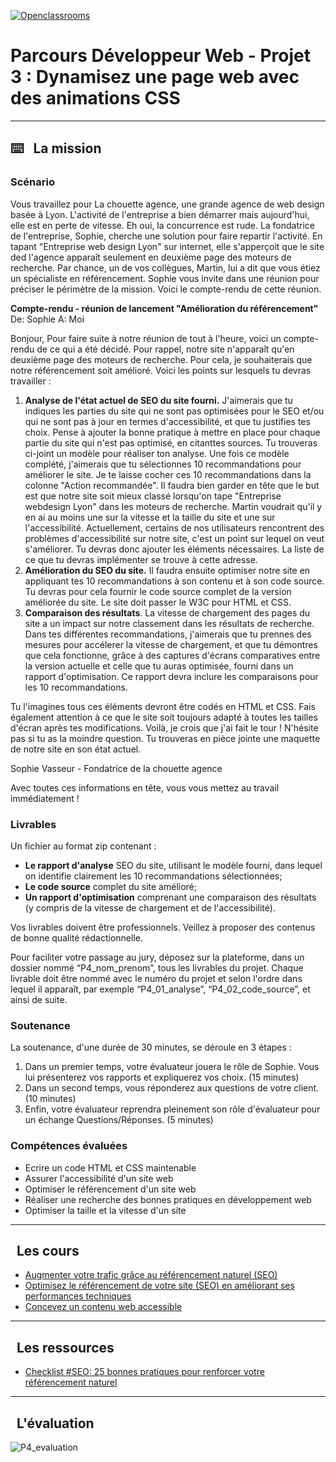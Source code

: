[![Openclassrooms](https://1to1progress.fr/wp-content/uploads/2019/05/openclassrooms-e1557761236158.png)](https://openclassrooms.com)
# Parcours Développeur Web - Projet 3 : Dynamisez une page web avec des animations CSS

***

## ⌨️ &nbsp; La mission

  ### Scénario
  
  Vous travaillez pour La chouette agence, une grande agence de web design basée à Lyon. L'activité de l'entreprise a bien démarrer mais aujourd'hui, elle est en perte de vitesse. Eh oui, la concurrence est rude. La fondatrice de l'entreprise, Sophie, cherche une solution pour faire repartir l'activité. En tapant "Entreprise web design Lyon" sur internet, elle s'apperçoit que le site ded l'agence apparaît seulement en deuxième page des moteurs de recherche. Par chance, un de vos collègues, Martin, lui a dit que vous étiez un spécialiste en référencement.
  Sophie vous invite dans une réunion pour préciser le périmètre de la mission. Voici le compte-rendu de cette réunion.
  
**Compte-rendu - réunion de lancement "Amélioration du référencement"**
  De: Sophie
  A: Moi
  
  Bonjour, 
  Pour faire suite à notre réunion de tout à l'heure, voici un compte-rendu de ce qui a été décidé.
  Pour rappel, notre site n'apparaît qu'en deuxième page des moteurs de recherche. Pour cela, je souhaiterais que notre référencement soit amélioré.
  Voici les points sur lesquels tu devras travailler :
  1. **Analyse de l'état actuel de SEO du site fourni.** J'aimerais que tu indiques les parties du site qui ne sont pas optimisées pour le SEO et/ou qui ne sont pas à jour en termes d'accessibilité, et que tu justifies tes choix. Pense à ajouter la bonne pratique à mettre en place pour chaque partie du site qui n'est pas optimisé, en citanttes sources. Tu trouveras ci-joint un modèle pour réaliser ton analyse. Une fois ce modèle complété, j'aimerais que tu sélectionnes 10 recommandations pour améliorer le site. Je te laisse cocher ces 10 recommandations dans la colonne "Action recommandée". Il faudra bien garder en tête que le but est que notre site soit mieux classé lorsqu'on tape "Entreprise webdesign Lyon" dans les moteurs de recherche. Martin voudrait qu'il y en ai au moins une sur la vitesse et la taille du site et une sur l'accessibilité.
Actuellement, certains de nos utilisateurs rencontrent des problèmes d'accessibilité sur notre site, c'est un point sur lequel on veut s'améliorer. Tu devras donc ajouter les éléments nécessaires. La liste de ce que tu devras implémenter se trouve à cette adresse.
  2. **Amélioration du SEO du site.** Il faudra ensuite optimiser notre site en appliquant tes 10 recommandations à son contenu et à son code source. Tu devras pour cela fournir le code source complet de la version améliorée du site. Le site doit passer le W3C pour HTML et CSS.
  3. **Comparaison des résultats**. La vitesse de chargement des pages du site a un impact sur notre classement dans les résultats de recherche. Dans tes différentes recommandations, j'aimerais que tu prennes des mesures pour accélerer la vitesse de chargement, et que tu démontres que cela fonctionne, grâce à des captures d'écrans comparatives entre la version actuelle et celle que tu auras optimisée, fourni dans un rapport d'optimisation. Ce rapport devra inclure les comparaisons pour les 10 recommandations.

Tu l'imagines tous ces éléments devront être codés en HTML et CSS. Fais également attention à ce que le site soit toujours adapté à toutes les tailles d'écran après tes modifications.
Voilà, je crois que j'ai fait le tour ! N'hésite pas si tu as la moindre question.
Tu trouveras en pièce jointe une maquette de notre site en son état actuel.

Sophie Vasseur - Fondatrice de la chouette agence

Avec toutes ces informations en tête, vous vous mettez au travail immédiatement !

  ### Livrables
  
  Un fichier au format zip contenant :
  * **Le rapport d'analyse** SEO du site, utilisant le modèle fourni, dans lequel on identifie clairement les 10 recommandations sélectionnées;
  * **Le code source** complet du site amélioré;
  * **Un rapport d'optimisation** comprenant une comparaison des résultats (y compris de la vitesse de chargement et de l'accessibilité).

  Vos livrables doivent être professionnels. Veillez à proposer des contenus de bonne qualité rédactionnelle.
  
  Pour faciliter votre passage au jury, déposez sur la plateforme, dans un dossier nommé “P4_nom_prenom”, tous les livrables du projet. Chaque livrable doit être nommé avec le numéro du projet et selon l'ordre dans lequel il apparaît, par exemple “P4_01_analyse”, “P4_02_code_source”, et ainsi de suite.
  
  ### Soutenance
  
  La soutenance, d'une durée de 30 minutes, se déroule en 3 étapes :
  1. Dans un premier temps, votre évaluateur jouera le rôle de Sophie. Vous lui présenterez vos rapports et expliquerez vos choix. (15 minutes)
  2. Dans un second temps, vous réponderez aux questions de votre client. (10 minutes)
  3. Enfin, votre évaluateur reprendra pleinement son rôle d'évaluateur pour un échange Questions/Réponses. (5 minutes)

  ### Compétences évaluées
  
  * Ecrire un code HTML et CSS maintenable
  * Assurer l'accessibilité d'un site web
  * Optimiser le référencement d'un site web
  * Réaliser une recherche des bonnes pratiques en développement web
  * Optimiser la taille et la vitesse d'un site

***

## &nbsp; Les cours

  * [Augmenter votre trafic grâce au référencement naturel (SEO)](https://openclassrooms.com/fr/courses/5561431-augmentez-votre-trafic-grace-au-referencement-naturel-seo)
  * [Optimisez le référencement de votre site (SEO) en améliorant ses performances techniques](https://openclassrooms.com/fr/courses/5922626-optimisez-le-referencement-de-votre-site-seo-en-ameliorant-ses-performances-techniques)
  * [Concevez un contenu web accessible](https://openclassrooms.com/fr/courses/6691346-concevez-un-contenu-web-accessible)

***

## &nbsp; Les ressources

  * [Checklist #SEO: 25 bonnes pratiques pour renforcer votre référencement naturel](https://www.matthieu-tranvan.fr/referencement-naturel/checklist-seo-25-bonnes-pratiques-on-site-pour-renforcer-votre-referencement-naturel.html)

***

## &nbsp; L'évaluation
![P4_evaluation](https://user-images.githubusercontent.com/69019894/149834444-131dec4a-f508-4eac-95dd-d2f311edfdce.png)

